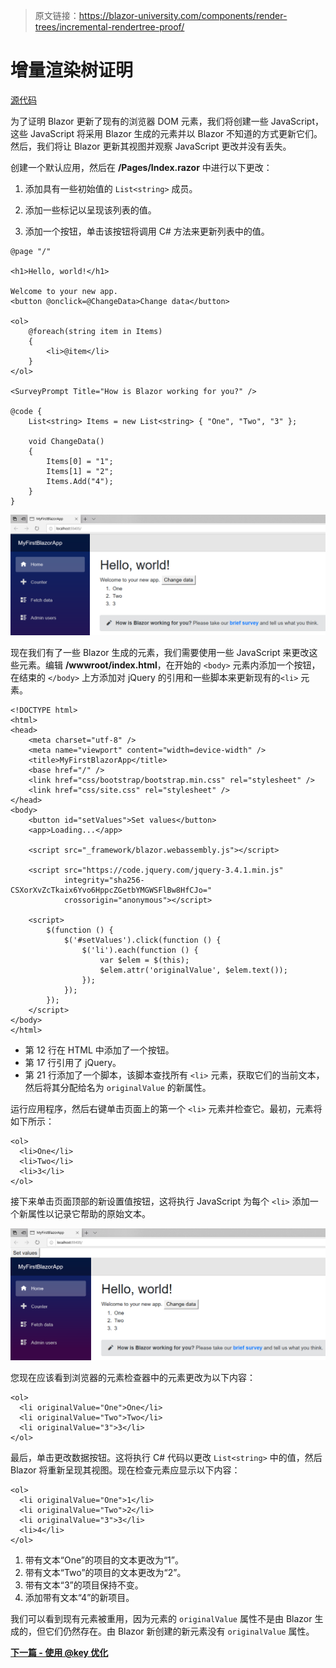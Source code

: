 > 原文链接：https://blazor-university.com/components/render-trees/incremental-rendertree-proof/

# 增量渲染树证明
[源代码](https://github.com/mrpmorris/blazor-university/tree/master/src/RenderTrees/IncrementalRenderTreeProof)

为了证明 Blazor 更新了现有的浏览器 DOM 元素，我们将创建一些 JavaScript，这些 JavaScript 将采用 Blazor 生成的元素并以 Blazor 不知道的方式更新它们。然后，我们将让 Blazor 更新其视图并观察 JavaScript 更改并没有丢失。

创建一个默认应用，然后在 **/Pages/Index.razor** 中进行以下更改：

1. 添加具有一些初始值的 `List<string>` 成员。

2. 添加一些标记以呈现该列表的值。

3. 添加一个按钮，单击该按钮将调用 C# 方法来更新列表中的值。

```
@page "/"

<h1>Hello, world!</h1>

Welcome to your new app.
<button @onclick=@ChangeData>Change data</button>

<ol>
    @foreach(string item in Items)
    {
        <li>@item</li>
    }
</ol>

<SurveyPrompt Title="How is Blazor working for you?" />

@code {
    List<string> Items = new List<string> { "One", "Two", "3" };

    void ChangeData()
    {
        Items[0] = "1";
        Items[1] = "2";
        Items.Add("4");
    }
}
```

![显示列表值的主页](IncrementalDomProof1.png)


现在我们有了一些 Blazor 生成的元素，我们需要使用一些 JavaScript 来更改这些元素。编辑 **/wwwroot/index.html**，在开始的 `<body>` 元素内添加一个按钮，在结束的 `</body>` 上方添加对 jQuery 的引用和一些脚本来更新现有的`<li>` 元素。

```
<!DOCTYPE html>
<html>
<head>
    <meta charset="utf-8" />
    <meta name="viewport" content="width=device-width" />
    <title>MyFirstBlazorApp</title>
    <base href="/" />
    <link href="css/bootstrap/bootstrap.min.css" rel="stylesheet" />
    <link href="css/site.css" rel="stylesheet" />
</head>
<body>
    <button id="setValues">Set values</button>
    <app>Loading...</app>

    <script src="_framework/blazor.webassembly.js"></script>

    <script src="https://code.jquery.com/jquery-3.4.1.min.js"
            integrity="sha256-CSXorXvZcTkaix6Yvo6HppcZGetbYMGWSFlBw8HfCJo="
            crossorigin="anonymous"></script>

    <script>
        $(function () {
            $('#setValues').click(function () {
                $('li').each(function () {
                    var $elem = $(this);
                    $elem.attr('originalValue', $elem.text());
                });
            });
        });
    </script>
</body>
</html>
```

- 第 12 行在 HTML 中添加了一个按钮。
- 第 17 行引用了 jQuery。
- 第 21 行添加了一个脚本，该脚本查找所有 `<li>` 元素，获取它们的当前文本，然后将其分配给名为 `originalValue` 的新属性。

运行应用程序，然后右键单击页面上的第一个 `<li>` 元素并检查它。最初，元素将如下所示：

```
<ol>
  <li>One</li>
  <li>Two</li>
  <li>3</li>
</ol>
```

接下来单击页面顶部的新设置值按钮，这将执行 JavaScript 为每个 `<li>` 添加一个新属性以记录它帮助的原始文本。


![带有新设置值按钮的主页](IncrementalDomProof2.png)

您现在应该看到浏览器的元素检查器中的元素更改为以下内容：

```
<ol>
  <li originalValue="One">One</li>
  <li originalValue="Two">Two</li>
  <li originalValue="3">3</li>
</ol>
```

最后，单击更改数据按钮。这将执行 C# 代码以更改 `List<string>` 中的值，然后 Blazor 将重新呈现其视图。现在检查元素应显示以下内容：


```
<ol>
  <li originalValue="One">1</li>
  <li originalValue="Two">2</li>
  <li originalValue="3">3</li>
  <li>4</li>
</ol>
```

1. 带有文本“One”的项目的文本更改为“1”。
2. 带有文本“Two”的项目的文本更改为“2”。
3. 带有文本“3”的项目保持不变。
4. 添加带有文本“4”的新项目。

我们可以看到现有元素被重用，因为元素的 `originalValue` 属性不是由 Blazor 生成的，但它们仍然存在。由 Blazor 新创建的新元素没有 `originalValue` 属性。

**[下一篇 - 使用 @key 优化](/render-trees/optimising-using-key)**